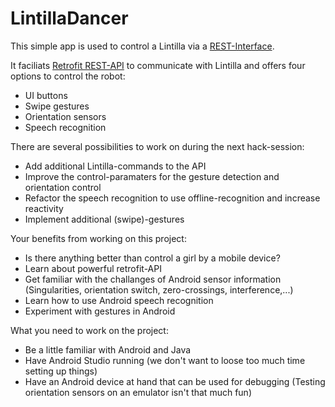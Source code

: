 LintillaDancer
==============

This simple app is used to control a Lintilla via a [REST-Interface](https://github.com/ERNICommunity/lintilla-embedded/wiki/REST%20API).

It faciliats [Retrofit REST-API](http://square.github.io/retrofit/) to communicate with Lintilla and offers four options to control the robot:

* UI buttons
* Swipe gestures
* Orientation sensors
* Speech recognition

There are several possibilities to work on during the next hack-session:

* Add additional Lintilla-commands to the API
* Improve the control-paramaters for the gesture detection and orientation control
* Refactor the speech recognition to use offline-recognition and increase reactivity
* Implement additional (swipe)-gestures

Your benefits from working on this project:

* Is there anything better than control a girl by a mobile device?
* Learn about powerful retrofit-API
* Get familiar with the challanges of Android sensor information (Singularities, orientation switch, zero-crossings, interference,...)
* Learn how to use Android speech recognition
* Experiment with gestures in Android

What you need to work on the project:

* Be a little familiar with Android and Java
* Have Android Studio running (we don't want to loose too much time setting up things)
* Have an Android device at hand that can be used for debugging (Testing orientation sensors on an emulator isn't that much fun)

